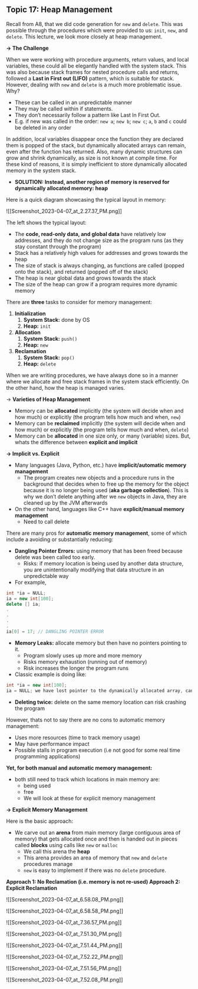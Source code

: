 ## Topic 17: Heap Management

Recall from A8, that we did code generation for `new` and `delete`. This was possible through the procedures which were provided to us: `init`, `new`, and `delete`. This lecture, we look more closely at heap management.

  

**→ The Challenge**

When we were working with procedure arguments, return values, and local variables, these could all be elegantly handled with the system stack. This was also because stack frames for nested procedure calls and returns, followed a **Last in First out (LIFO)** pattern, which is suitable for stack. However, dealing with `new` and `delete` is a much more problematic issue. Why?

- These can be called in an unpredictable manner
- They may be called within if statements.
- They don’t necessarily follow a pattern like Last In First Out.
- E.g. if new was called in the order: `new a`; `new b`; `new c`; `a`, `b` and `c` could be deleted in any order

  

In addition, local variables disappear once the function they are declared them is popped of the stack, but dynamically allocated arrays can remain, even after the function has returned. Also, many dynamic structures can grow and shrink dynamically, as size is not known at compile time. For these kind of reasons, it is simply inefficient to store dynamically allocated memory in the system stack.

- **SOLUTION: Instead, another region of memory is reserved for dynamically allocated memory: heap**

  

Here is a quick diagram showcasing the typical layout in memory:

![[Screenshot_2023-04-07_at_2.27.37_PM.png]]

The left shows the typical layout:

- The **code, read-only data, and global data** have relatively low addresses, and they do not change size as the program runs (as they stay constant through the program)
- Stack has a relatively high values for addresses and grows towards the heap
- The size of stack is always changing, as functions are called (popped onto the stack), and returned (popped off of the stack)
- The heap is near global data and grows towards the stack
- The size of the heap can grow if a program requires more dynamic memory

There are **three** tasks to consider for memory management:

1. **Initialization**
    1. **System Stack:** done by OS
    2. **Heap:** `init`
2. **Allocation**
    1. **System Stack:** `push()`
    2. **Heap:** `new`
3. **Reclamation**
    1. **System Stack:** `pop()`
    2. **Heap:** `delete`

  

When we are writing procedures, we have always done so in a manner where we allocate and free stack frames in the system stack efficiently. On the other hand, how the heap is managed varies.

  

→ **Varieties of Heap Management**

- Memory can be **allocated** implicitly (the system will decide when and how much) or explicitly (the program tells how much and when, `new`)
- Memory can be **reclaimed** implicitly (the system will decide when and how much) or explicitly (the program tells how much and when, `delete`)
- Memory can be **allocated** in one size only, or many (variable) sizes. But, whats the difference between **explicit and implicit**

  

**→ Implicit vs. Explicit**

- Many languages (Java, Python, etc.) have **implicit/automatic memory management**
    - The program creates new objects and a procedure runs in the background that decides when to free up the memory for the object because it is no longer being used (**aka garbage collection**). This is why we don’t delete anything after we `new` objects in Java, they are cleaned up by the JVM afterwards
- On the other hand, languages like C++ have **explicit/manual memory management**
    - Need to call delete

  

There are many pros for **automatic memory management**, some of which include a avoiding or substantially reducing:

- **Dangling Pointer Errors:** using memory that has been freed because delete was been called too early.
    - Risks: if memory location is being used by another data structure, you are unintentionally modifying that data structure in an unpredictable way
- For example,

```C++
int *ia = NULL;
ia = new int[100];
delete [] ia;
.
.
.
.
ia[0] = 17; // DANGLING POINTER ERROR
```

- **Memory Leaks:** allocate memory but then have no pointers pointing to it.
    - Program slowly uses up more and more memory
    - Risks memory exhaustion (running out of memory)
    - Risk increases the longer the program runs
- Classic example is doing like:

```C++
int *ia = new int[100];
ia = NULL; we have lost pointer to the dynamically allocated array, cannot free this memory, hence, memory leak 
```

- **Deleting twice:** delete on the same memory location can risk crashing the program

  

However, thats not to say there are no cons to automatic memory management:

- Uses more resources (time to track memory usage)
- May have performance impact
- Possible stalls in program execution (i.e not good for some real time programming applications)

  

**Yet, for both manual and automatic memory management:**

- both still need to track which locations in main memory are:
    - being used
    - free
    - We will look at these for explicit memory management

  

**→ Explicit Memory Management**

Here is the basic approach:

- We carve out an **arena** from main memory (large contiguous area of memory) that gets allocated once and then is handed out in pieces called **blocks** using calls like `new` or `malloc`
    - We call this arena the **heap**
    - This arena provides an area of memory that `new` and `delete` procedures manage
    - `new` is easy to implement if there was no `delete` procedure.

  

**Approach 1: No Reclamation (i.e. memory is not re-used) Approach 2: Explicit Reclamation**

![[Screenshot_2023-04-07_at_6.58.08_PM.png]]

![[Screenshot_2023-04-07_at_6.58.58_PM.png]]

![[Screenshot_2023-04-07_at_7.36.57_PM.png]]

  

![[Screenshot_2023-04-07_at_7.51.30_PM.png]]

![[Screenshot_2023-04-07_at_7.51.44_PM.png]]

![[Screenshot_2023-04-07_at_7.52.22_PM.png]]

![[Screenshot_2023-04-07_at_7.51.56_PM.png]]

![[Screenshot_2023-04-07_at_7.52.08_PM.png]]